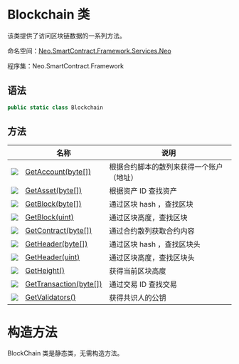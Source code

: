 # Blockchain 类

该类提供了访问区块链数据的一系列方法。

命名空间：[Neo.SmartContract.Framework.Services.Neo](../neo.md)

程序集：Neo.SmartContract.Framework

## 语法

```c#
public static class Blockchain
```

## 方法

|                                                        | 名称                                                   | 说明                                     |
| ------------------------------------------------------ | ------------------------------------------------------ | ---------------------------------------- |
| ![](https://i-msdn.sec.s-msft.com/dynimg/IC91302.jpeg) | [GetAccount(byte[])](Blockchain/GetAccount.md)         | 根据合约脚本的散列来获得一个账户（地址） |
| ![](https://i-msdn.sec.s-msft.com/dynimg/IC91302.jpeg) | [GetAsset(byte[])](Blockchain/GetAsset.md)             | 根据资产 ID 查找资产                     |
| ![](https://i-msdn.sec.s-msft.com/dynimg/IC91302.jpeg) | [GetBlock(byte[])](Blockchain/GetBlock.md)             | 通过区块 hash ，查找区块                 |
| ![](https://i-msdn.sec.s-msft.com/dynimg/IC91302.jpeg) | [GetBlock(uint)](Blockchain/GetBlock2.md)              | 通过区块高度，查找区块                   |
| ![](https://i-msdn.sec.s-msft.com/dynimg/IC91302.jpeg) | [GetContract(byte[])](Blockchain/GetContract.md)       | 通过合约散列获取合约内容                 |
| ![](https://i-msdn.sec.s-msft.com/dynimg/IC91302.jpeg) | [GetHeader(byte[])](Blockchain/GetHeader.md)           | 通过区块 hash ，查找区块头               |
| ![](https://i-msdn.sec.s-msft.com/dynimg/IC91302.jpeg) | [GetHeader(uint)](Blockchain/GetHeader2.md)            | 通过区块高度，查找区块头                 |
| ![](https://i-msdn.sec.s-msft.com/dynimg/IC91302.jpeg) | [GetHeight()](Blockchain/GetHeight.md)                 | 获得当前区块高度                         |
| ![](https://i-msdn.sec.s-msft.com/dynimg/IC91302.jpeg) | [GetTransaction(byte[])](Blockchain/GetTransaction.md) | 通过交易 ID 查找交易                     |
| ![](https://i-msdn.sec.s-msft.com/dynimg/IC91302.jpeg) | [GetValidators()](Blockchain/GetValidators.md)         | 获得共识人的公钥                         |

# 构造方法

BlockChain 类是静态类，无需构造方法。